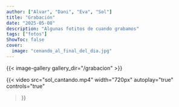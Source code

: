 ```yaml
---
author: ["Alvar", "Dani", "Eva", "Sol"]
title: "Grabación"
date: "2025-05-08"
description: "Algunas fotitos de cuando grabamos"
tags: ["fotos"]
ShowToc: false
cover:
  image: "cenando_al_final_del_dia.jpg"
---
```



<!--more-->

{{< image-gallery gallery_dir="/grabacion" >}}

{{< video 
    src="sol_cantando.mp4" 
    width="720px" 
    autoplay="true" 
    controls="true"
>}}
